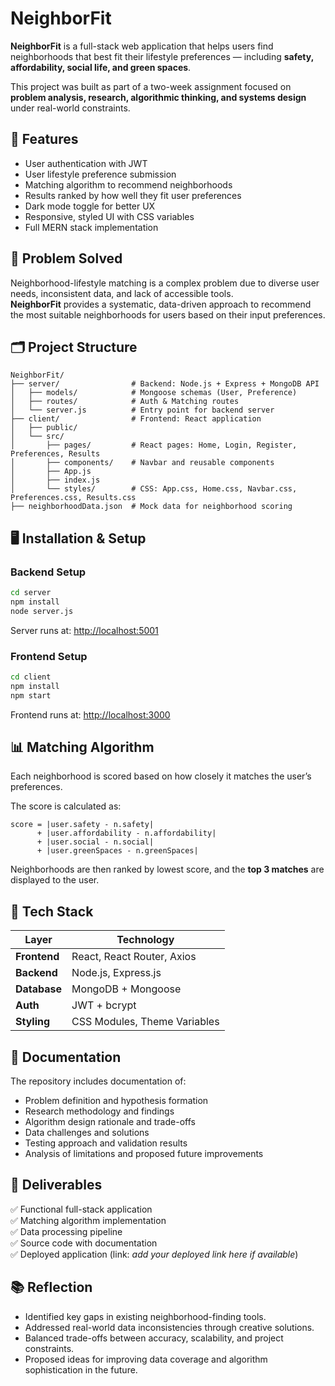 # NeighborFit

**NeighborFit** is a full-stack web application that helps users find neighborhoods that best fit their lifestyle preferences — including **safety, affordability, social life, and green spaces**.

This project was built as part of a two-week assignment focused on **problem analysis, research, algorithmic thinking, and systems design** under real-world constraints.

## 🚀 Features

- User authentication with JWT
- User lifestyle preference submission
- Matching algorithm to recommend neighborhoods
- Results ranked by how well they fit user preferences
- Dark mode toggle for better UX
- Responsive, styled UI with CSS variables
- Full MERN stack implementation

## 🧠 Problem Solved

Neighborhood-lifestyle matching is a complex problem due to diverse user needs, inconsistent data, and lack of accessible tools.  
**NeighborFit** provides a systematic, data-driven approach to recommend the most suitable neighborhoods for users based on their input preferences.

## 🗂️ Project Structure

```
NeighborFit/
├── server/                # Backend: Node.js + Express + MongoDB API
│   ├── models/            # Mongoose schemas (User, Preference)
│   ├── routes/            # Auth & Matching routes
│   └── server.js          # Entry point for backend server
├── client/                # Frontend: React application
│   ├── public/
│   └── src/
│       ├── pages/         # React pages: Home, Login, Register, Preferences, Results
│       ├── components/    # Navbar and reusable components
│       ├── App.js
│       ├── index.js
│       └── styles/        # CSS: App.css, Home.css, Navbar.css, Preferences.css, Results.css
├── neighborhoodData.json  # Mock data for neighborhood scoring
```

## 🖥️ Installation & Setup

### Backend Setup

```bash
cd server
npm install
node server.js
```

Server runs at: [http://localhost:5001](http://localhost:5001)

### Frontend Setup

```bash
cd client
npm install
npm start
```

Frontend runs at: [http://localhost:3000](http://localhost:3000)

## 📊 Matching Algorithm

Each neighborhood is scored based on how closely it matches the user’s preferences.

The score is calculated as:

```
score = |user.safety - n.safety| 
      + |user.affordability - n.affordability|
      + |user.social - n.social| 
      + |user.greenSpaces - n.greenSpaces|
```

Neighborhoods are then ranked by lowest score, and the **top 3 matches** are displayed to the user.

## 🧰 Tech Stack

| Layer        | Technology                   |
| ------------ | ---------------------------- |
| **Frontend** | React, React Router, Axios   |
| **Backend**  | Node.js, Express.js          |
| **Database** | MongoDB + Mongoose           |
| **Auth**     | JWT + bcrypt                 |
| **Styling**  | CSS Modules, Theme Variables |

## 📄 Documentation

The repository includes documentation of:

- Problem definition and hypothesis formation
- Research methodology and findings
- Algorithm design rationale and trade-offs
- Data challenges and solutions
- Testing approach and validation results
- Analysis of limitations and proposed future improvements

## 🌟 Deliverables

✅ Functional full-stack application  
✅ Matching algorithm implementation  
✅ Data processing pipeline  
✅ Source code with documentation  
✅ Deployed application (link: *add your deployed link here if available*)

## 📚 Reflection

- Identified key gaps in existing neighborhood-finding tools.
- Addressed real-world data inconsistencies through creative solutions.
- Balanced trade-offs between accuracy, scalability, and project constraints.
- Proposed ideas for improving data coverage and algorithm sophistication in the future.
